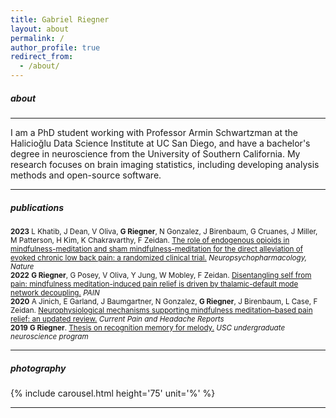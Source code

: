 ```yaml
---
title: Gabriel Riegner
layout: about
permalink: /
author_profile: true
redirect_from: 
  - /about/
---
```


##### about
---
I am a PhD student working with Professor Armin Schwartzman at the Halicioğlu Data Science Institute at UC San Diego, and have a bachelor's degree in neuroscience from the University of Southern California. My research focuses on brain imaging statistics, including developing analysis methods and open-source software.

---

##### publications

<small>
<b>2023</b>  
<!---->
L Khatib, J Dean, V Oliva, <b>G Riegner</b>, N Gonzalez, J Birenbaum, G Cruanes, J Miller, M Patterson, H Kim, K Chakravarthy, F Zeidan.
<a href='https://www.nature.com/articles/s41386-023-01766-2'>
The role of endogenous opioids in mindfulness-meditation and sham mindfulness-meditation for the direct alleviation of evoked chronic low back pain: a randomized clinical trial.</a>
<i>Neuropsychopharmacology, Nature</i><br>  
<!---->
<b>2022</b>  
<!---->
<b>G Riegner</b>, G Posey, V Oliva, Y Jung, W Mobley, F Zeidan.
<a href='https://journals.lww.com/pain/Fulltext/2023/02000/Disentangling_self_from_pain__mindfulness.8.aspx'>
Disentangling self from pain: mindfulness meditation-induced pain relief is driven by thalamic-default mode network decoupling.</a>
<i>PAIN</i><br>  
<!---->
<b>2020</b>  
<!---->
A Jinich, E Garland, J Baumgartner, N Gonzalez, <b>G Riegner</b>, J Birenbaum, L Case,  F Zeidan.
<a href='assets/publications/2020-jinich.pdf'>
Neurophysiological mechanisms supporting mindfulness meditation–based pain relief: an updated review.</a>
<i>Current Pain and Headache Reports</i><br>  
<!---->
<b>2019</b>  
<!---->
<b>G Riegner</b>.
<a href='assets/publications/2019-riegner.pdf'>
Thesis on recognition memory for melody.</a>
<i>USC undergraduate neuroscience program</i></small>
<!---->

---

##### photography
  
{% include carousel.html height='75' unit='%' %}

---